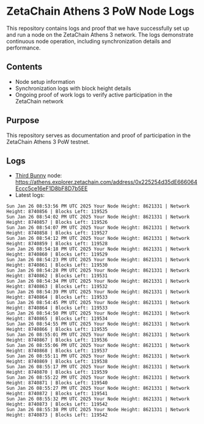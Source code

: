 # ZetaChain Athens 3 PoW Node Logs
This repository contains logs and proof that we have successfully set up and run a node on the ZetaChain Athens 3 network. The logs demonstrate continuous node operation, including synchronization details and performance.

## Contents
- Node setup information
- Synchronization logs with block height details
- Ongoing proof of work logs to verify active participation in the ZetaChain network

## Purpose
This repository serves as documentation and proof of participation in the ZetaChain Athens 3 PoW testnet.

## Logs

- [Third Bunny](https://thirdbunny.xyz/) node: https://athens.explorer.zetachain.com/address/0x225254d35dE666064Eccc5ce16eF1D8bF8D7b5EE
- Latest logs:
```
Sun Jan 26 08:53:56 PM UTC 2025 Your Node Height: 8621331 | Network Height: 8740856 | Blocks Left: 119525
Sun Jan 26 08:54:02 PM UTC 2025 Your Node Height: 8621331 | Network Height: 8740857 | Blocks Left: 119526
Sun Jan 26 08:54:07 PM UTC 2025 Your Node Height: 8621331 | Network Height: 8740858 | Blocks Left: 119527
Sun Jan 26 08:54:12 PM UTC 2025 Your Node Height: 8621331 | Network Height: 8740859 | Blocks Left: 119528
Sun Jan 26 08:54:18 PM UTC 2025 Your Node Height: 8621331 | Network Height: 8740860 | Blocks Left: 119529
Sun Jan 26 08:54:23 PM UTC 2025 Your Node Height: 8621331 | Network Height: 8740861 | Blocks Left: 119530
Sun Jan 26 08:54:28 PM UTC 2025 Your Node Height: 8621331 | Network Height: 8740862 | Blocks Left: 119531
Sun Jan 26 08:54:34 PM UTC 2025 Your Node Height: 8621331 | Network Height: 8740863 | Blocks Left: 119532
Sun Jan 26 08:54:39 PM UTC 2025 Your Node Height: 8621331 | Network Height: 8740864 | Blocks Left: 119533
Sun Jan 26 08:54:45 PM UTC 2025 Your Node Height: 8621331 | Network Height: 8740864 | Blocks Left: 119533
Sun Jan 26 08:54:50 PM UTC 2025 Your Node Height: 8621331 | Network Height: 8740865 | Blocks Left: 119534
Sun Jan 26 08:54:55 PM UTC 2025 Your Node Height: 8621331 | Network Height: 8740866 | Blocks Left: 119535
Sun Jan 26 08:55:01 PM UTC 2025 Your Node Height: 8621331 | Network Height: 8740867 | Blocks Left: 119536
Sun Jan 26 08:55:06 PM UTC 2025 Your Node Height: 8621331 | Network Height: 8740868 | Blocks Left: 119537
Sun Jan 26 08:55:11 PM UTC 2025 Your Node Height: 8621331 | Network Height: 8740869 | Blocks Left: 119538
Sun Jan 26 08:55:17 PM UTC 2025 Your Node Height: 8621331 | Network Height: 8740870 | Blocks Left: 119539
Sun Jan 26 08:55:22 PM UTC 2025 Your Node Height: 8621331 | Network Height: 8740871 | Blocks Left: 119540
Sun Jan 26 08:55:27 PM UTC 2025 Your Node Height: 8621331 | Network Height: 8740872 | Blocks Left: 119541
Sun Jan 26 08:55:32 PM UTC 2025 Your Node Height: 8621331 | Network Height: 8740873 | Blocks Left: 119542
Sun Jan 26 08:55:38 PM UTC 2025 Your Node Height: 8621331 | Network Height: 8740873 | Blocks Left: 119542
```
